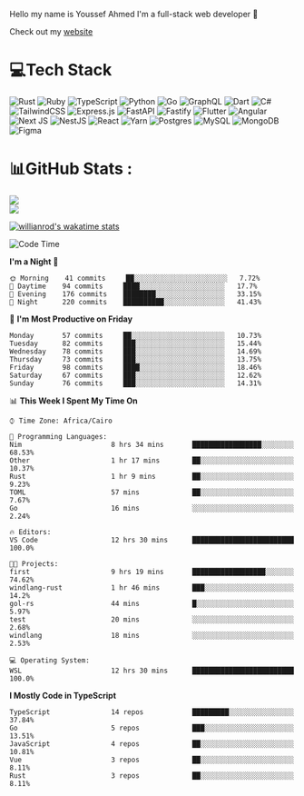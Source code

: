 Hello my name is Youssef Ahmed I'm a full-stack web developer 👋

Check out my [website](https://youssefahmed.vercel.app)
 
# 💻Tech Stack

![Rust](https://img.shields.io/badge/rust-%23000000.svg?style=for-the-badge&logo=rust&logoColor=white) ![Ruby](https://img.shields.io/badge/ruby-%23CC342D.svg?style=for-the-badge&logo=ruby&logoColor=white) ![TypeScript](https://img.shields.io/badge/typescript-%23007ACC.svg?style=for-the-badge&logo=typescript&logoColor=white) ![Python](https://img.shields.io/badge/python-3670A0?style=for-the-badge&logo=python&logoColor=ffdd54) ![Go](https://img.shields.io/badge/go-%2300ADD8.svg?style=for-the-badge&logo=go&logoColor=white) ![GraphQL](https://img.shields.io/badge/-GraphQL-E10098?style=for-the-badge&logo=graphql&logoColor=white) ![Dart](https://img.shields.io/badge/dart-%230175C2.svg?style=for-the-badge&logo=dart&logoColor=white) ![C#](https://img.shields.io/badge/c%23-%23239120.svg?style=for-the-badge&logo=c-sharp&logoColor=white) ![TailwindCSS](https://img.shields.io/badge/tailwindcss-%2338B2AC.svg?style=for-the-badge&logo=tailwind-css&logoColor=white) ![Express.js](https://img.shields.io/badge/express.js-%23404d59.svg?style=for-the-badge&logo=express&logoColor=%2361DAFB) ![FastAPI](https://img.shields.io/badge/FastAPI-005571?style=for-the-badge&logo=fastapi) ![Fastify](https://img.shields.io/badge/fastify-%23000000.svg?style=for-the-badge&logo=fastify&logoColor=white) ![Flutter](https://img.shields.io/badge/Flutter-%2302569B.svg?style=for-the-badge&logo=Flutter&logoColor=white) ![Angular](https://img.shields.io/badge/angular-%23DD0031.svg?style=for-the-badge&logo=angular&logoColor=white) ![Next JS](https://img.shields.io/badge/Next-black?style=for-the-badge&logo=next.js&logoColor=white) ![NestJS](https://img.shields.io/badge/nestjs-%23E0234E.svg?style=for-the-badge&logo=nestjs&logoColor=white) ![React](https://img.shields.io/badge/react-%2320232a.svg?style=for-the-badge&logo=react&logoColor=%2361DAFB) ![Yarn](https://img.shields.io/badge/yarn-%232C8EBB.svg?style=for-the-badge&logo=yarn&logoColor=white) ![Postgres](https://img.shields.io/badge/postgres-%23316192.svg?style=for-the-badge&logo=postgresql&logoColor=white) ![MySQL](https://img.shields.io/badge/mysql-%2300f.svg?style=for-the-badge&logo=mysql&logoColor=white) ![MongoDB](https://img.shields.io/badge/MongoDB-%234ea94b.svg?style=for-the-badge&logo=mongodb&logoColor=white)     ![Figma](https://img.shields.io/badge/figma-%23F24E1E.svg?style=for-the-badge&logo=figma&logoColor=white)

# 📊GitHub Stats :

![](https://github-readme-stats.vercel.app/api?username=joetifa2003&theme=tokyonight&hide_border=false&include_all_commits=false&count_private=false)<br/>
![](https://github-readme-streak-stats.herokuapp.com/?user=joetifa2003&theme=tokyonight&hide_border=false)<br/>

[![willianrod's wakatime stats](https://github-readme-stats.vercel.app/api/wakatime?username=joetifa2003&layout=compact)](https://github.com/anuraghazra/github-readme-stats)
<!--START_SECTION:waka-->
![Code Time](http://img.shields.io/badge/Code%20Time-672%20hrs%2056%20mins-blue)

**I'm a Night 🦉** 

```text
🌞 Morning    41 commits     ██░░░░░░░░░░░░░░░░░░░░░░░   7.72% 
🌆 Daytime    94 commits     ████░░░░░░░░░░░░░░░░░░░░░   17.7% 
🌃 Evening    176 commits    ████████░░░░░░░░░░░░░░░░░   33.15% 
🌙 Night      220 commits    ██████████░░░░░░░░░░░░░░░   41.43%

```
📅 **I'm Most Productive on Friday** 

```text
Monday       57 commits     ██░░░░░░░░░░░░░░░░░░░░░░░   10.73% 
Tuesday      82 commits     ███░░░░░░░░░░░░░░░░░░░░░░   15.44% 
Wednesday    78 commits     ███░░░░░░░░░░░░░░░░░░░░░░   14.69% 
Thursday     73 commits     ███░░░░░░░░░░░░░░░░░░░░░░   13.75% 
Friday       98 commits     ████░░░░░░░░░░░░░░░░░░░░░   18.46% 
Saturday     67 commits     ███░░░░░░░░░░░░░░░░░░░░░░   12.62% 
Sunday       76 commits     ███░░░░░░░░░░░░░░░░░░░░░░   14.31%

```


📊 **This Week I Spent My Time On** 

```text
⌚︎ Time Zone: Africa/Cairo

💬 Programming Languages: 
Nim                      8 hrs 34 mins       █████████████████░░░░░░░░   68.53% 
Other                    1 hr 17 mins        ██░░░░░░░░░░░░░░░░░░░░░░░   10.37% 
Rust                     1 hr 9 mins         ██░░░░░░░░░░░░░░░░░░░░░░░   9.23% 
TOML                     57 mins             ██░░░░░░░░░░░░░░░░░░░░░░░   7.67% 
Go                       16 mins             ░░░░░░░░░░░░░░░░░░░░░░░░░   2.24%

🔥 Editors: 
VS Code                  12 hrs 30 mins      █████████████████████████   100.0%

🐱‍💻 Projects: 
first                    9 hrs 19 mins       ██████████████████░░░░░░░   74.62% 
windlang-rust            1 hr 46 mins        ███░░░░░░░░░░░░░░░░░░░░░░   14.2% 
gol-rs                   44 mins             █░░░░░░░░░░░░░░░░░░░░░░░░   5.97% 
test                     20 mins             ░░░░░░░░░░░░░░░░░░░░░░░░░   2.68% 
windlang                 18 mins             ░░░░░░░░░░░░░░░░░░░░░░░░░   2.53%

💻 Operating System: 
WSL                      12 hrs 30 mins      █████████████████████████   100.0%

```

**I Mostly Code in TypeScript** 

```text
TypeScript               14 repos            █████████░░░░░░░░░░░░░░░░   37.84% 
Go                       5 repos             ███░░░░░░░░░░░░░░░░░░░░░░   13.51% 
JavaScript               4 repos             ██░░░░░░░░░░░░░░░░░░░░░░░   10.81% 
Vue                      3 repos             ██░░░░░░░░░░░░░░░░░░░░░░░   8.11% 
Rust                     3 repos             ██░░░░░░░░░░░░░░░░░░░░░░░   8.11%

```



<!--END_SECTION:waka-->
